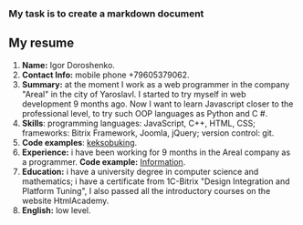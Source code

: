 ### My task is to create a markdown document
## My resume
 1. __Name:__   Igor Doroshenko.
 2. __Contact Info:__  mobile phone +79605379062.
 3. __Summary:__  at the moment I work as a web programmer in the company "Areal" in the city of Yaroslavl. I started to try myself in web development 9 months ago. Now I want to learn Javascript closer to the professional level, to try such OOP languages as Python and C #.
 4. __Skills__: programming languages: JavaScript, C++, HTML, CSS; frameworks: Bitrix Framework, Joomla, jQuery; version control: git.
 5. __Code examples__: [keksobuking](https://github.com/look03/Keksobuking).
 6. __Experience:__ i have been working for 9 months in the Areal company as a programmer.
  __Code example:__ [Information](https://github.com/look03/Information).
 7. __Education:__  i have a university degree in computer science and mathematics; i have a certificate from 1C-Bitrix "Design Integration and Platform Tuning", I also passed all the introductory courses on the website HtmlAcademy.
 8. __English:__ low level.